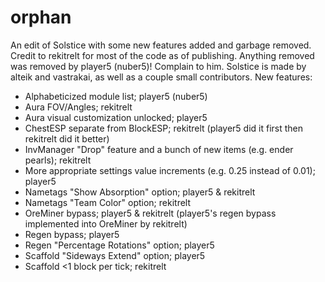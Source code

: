 # orphan
An edit of Solstice with some new features added and garbage removed. Credit to rekitrelt for most of the code as of publishing.
Anything removed was removed by player5 (nuber5)! Complain to him.
Solstice is made by alteik and vastrakai, as well as a couple small contributors.
New features:
- Alphabeticized module list; player5 (nuber5)
- Aura FOV/Angles; rekitrelt
- Aura visual customization unlocked; player5
- ChestESP separate from BlockESP; rekitrelt (player5 did it first then rekitrelt did it better) 
- InvManager "Drop" feature and a bunch of new items (e.g. ender pearls); rekitrelt
- More appropriate settings value increments (e.g. 0.25 instead of 0.01); player5
- Nametags "Show Absorption" option; player5 & rekitrelt
- Nametags "Team Color" option; rekitrelt
- OreMiner bypass; player5 & rekitrelt (player5's regen bypass implemented into OreMiner by rekitrelt)
- Regen bypass; player5
- Regen "Percentage Rotations" option; player5
- Scaffold "Sideways Extend" option; player5
- Scaffold <1 block per tick; rekitrelt
